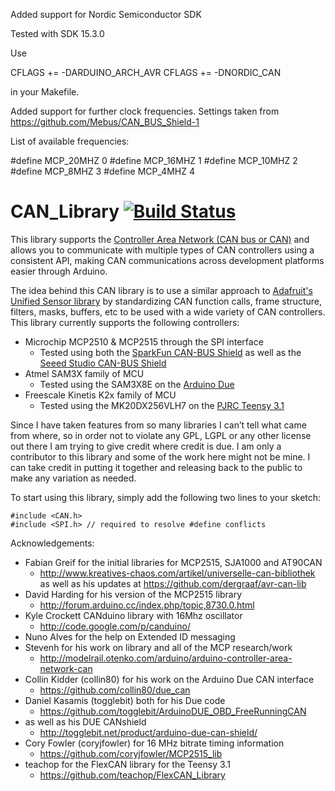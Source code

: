 Added support for Nordic Semiconductor SDK

Tested with SDK 15.3.0

Use 

CFLAGS += -DARDUINO_ARCH_AVR
CFLAGS += -DNORDIC_CAN 

in your Makefile.

Added support for further clock frequencies. Settings taken from https://github.com/Mebus/CAN_BUS_Shield-1 

List of available frequencies:

#define MCP_20MHZ    0
#define MCP_16MHZ    1
#define MCP_10MHZ    2
#define MCP_8MHZ     3
#define MCP_4MHZ     4


# CAN_Library [![Build Status](https://travis-ci.org/McNeight/CAN_Library.svg?branch=master)](https://travis-ci.org/McNeight/CAN_Library)

This library supports the [Controller Area Network (CAN bus or CAN)](https://en.wikipedia.org/wiki/CAN_bus) and allows you to communicate with multiple types of CAN controllers using a consistent API, making CAN communications across development platforms easier through Arduino.

The idea behind this CAN library is to use a similar approach to [Adafruit's Unified Sensor library](https://github.com/adafruit/Adafruit_Sensor "Adafruit's Unified Sensor library") by standardizing CAN function calls, frame structure, filters, masks, buffers, etc to be used with a wide variety of CAN controllers. This library currently supports the following controllers:

* Microchip MCP2510 & MCP2515 through the SPI interface
  * Tested using both the [SparkFun CAN-BUS Shield](https://www.sparkfun.com/products/10039 "SparkFun CAN-BUS Shield")
  as well as the [Seeed Studio CAN-BUS Shield](http://www.seeedstudio.com/depot/CANBUS-Shield-p-2256.html "Seeed Studio CAN-BUS Shield")
* Atmel SAM3X family of MCU
  * Tested using the SAM3X8E on the [Arduino Due](http://www.arduino.cc/en/Main/ArduinoBoardDue "Arduino Due")
* Freescale Kinetis K2x family of MCU
  * Tested using the MK20DX256VLH7 on the [PJRC Teensy 3.1](http://www.pjrc.com/teensy/teensy31.html "PJRC Teensy 3.1")

Since I have taken features from so many libraries I can’t tell what came from where, so in order not to violate any GPL, LGPL or any other license out there I am trying to give credit where credit is due. I am only a contributor to this library and some of the work here might not be mine. I can take credit in putting it together and releasing back to the public to make any variation as needed.

To start using this library, simply add the following two lines to your sketch:
```Arduino
#include <CAN.h>
#include <SPI.h> // required to resolve #define conflicts
```

Acknowledgements:
* Fabian Greif for the initial libraries for MCP2515, SJA1000 and AT90CAN
  * http://www.kreatives-chaos.com/artikel/universelle-can-bibliothek as well as his updates at https://github.com/dergraaf/avr-can-lib
* David Harding for his version of the MCP2515 library
  * http://forum.arduino.cc/index.php/topic,8730.0.html
* Kyle Crockett CANduino library with 16Mhz oscillator
  * http://code.google.com/p/canduino/
* Nuno Alves for the help on Extended ID messaging
* Stevenh for his work on library and all of the MCP research/work
  * http://modelrail.otenko.com/arduino/arduino-controller-area-network-can
* Collin Kidder (collin80) for his work on the Arduino Due CAN interface
  * https://github.com/collin80/due_can
* Daniel Kasamis (togglebit) both for his Due code
  * https://github.com/togglebit/ArduinoDUE_OBD_FreeRunningCAN
* as well as his DUE CANshield
  * http://togglebit.net/product/arduino-due-can-shield/
* Cory Fowler (coryjfowler) for 16 MHz bitrate timing information
  * https://github.com/coryjfowler/MCP2515_lib
* teachop for the FlexCAN library for the Teensy 3.1
  * https://github.com/teachop/FlexCAN_Library
